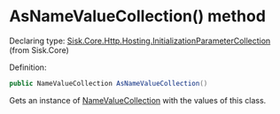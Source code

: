<!--

Copyrights 2023 Sisk Framework - CypherPotato
Published under MIT license

!!! DO NOT EDIT THIS FILE !!!
This file was generated by a tool in the Sisk package. To edit the information in this documentation,
edit the XML documentation present in the Sisk source code.

-->


# AsNameValueCollection() method

Declaring type: [Sisk.Core.Http.Hosting.InitializationParameterCollection](/spec/Sisk.Core.Http.Hosting.InitializationParameterCollection.md) (from Sisk.Core)


Definition:

```cs
public NameValueCollection AsNameValueCollection()
```

Gets an instance of <a href="https://learn.microsoft.com/en-us/dotnet/api/System.Collections.Specialized.NameValueCollection">NameValueCollection</a> with the values of this class.

